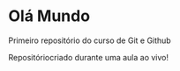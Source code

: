 # Olá Mundo
Primeiro repositório do curso de Git e Github

Repositóriocriado durante uma aula ao vivo!